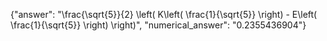 {"answer": "\\frac{\\sqrt{5}}{2} \\left( K\\left( \\frac{1}{\\sqrt{5}} \\right) - E\\left( \\frac{1}{\\sqrt{5}} \\right) \\right)", "numerical_answer": "0.2355436904"}